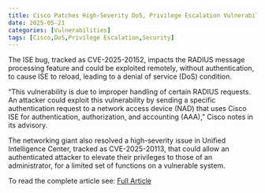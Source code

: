 ```yaml
---
title: Cisco Patches High-Severity DoS, Privilege Escalation Vulnerabilities
date: 2025-05-21
categories: [Vulnerabilities]
tags: [Cisco,DoS,Privilege Escalation,Security]
---
```


The ISE bug, tracked as CVE-2025-20152, impacts the RADIUS message processing feature and could be exploited remotely, without authentication, to cause ISE to reload, leading to a denial of service (DoS) condition.

“This vulnerability is due to improper handling of certain RADIUS requests. An attacker could exploit this vulnerability by sending a specific authentication request to a network access device (NAD) that uses Cisco ISE for authentication, authorization, and accounting (AAA),” Cisco notes in its advisory.

The networking giant also resolved a high-severity issue in Unified Intelligence Center, tracked as CVE-2025-20113, that could allow an authenticated attacker to elevate their privileges to those of an administrator, for a limited set of functions on a vulnerable system.

To read the complete article see:
[Full Article](https://www.securityweek.com/cisco-patches-high-severity-dos-privilege-escalation-vulnerabilities/) 